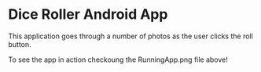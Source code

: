 # Dice Roller Android App

This application goes through a number of photos as the user clicks the roll button.

To see the app in action checkoung the RunningApp.png file above!
